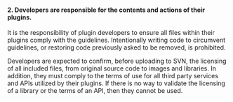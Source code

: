 <h4>2. Developers are responsible for the contents and actions of their plugins.</h4>

It is the responsibility of plugin developers to ensure all files within their plugins comply with the guidelines. Intentionally writing code to circumvent guidelines, or restoring code previously asked to be removed, is prohibited.

Developers are expected to confirm, before uploading to SVN, the licensing of all included files, from original source code to images and libraries. In addition, they must comply to the terms of use for all third party services and APIs utilized by their plugins. If there is no way to validate the licensing of a library or the terms of an API, then they cannot be used.
